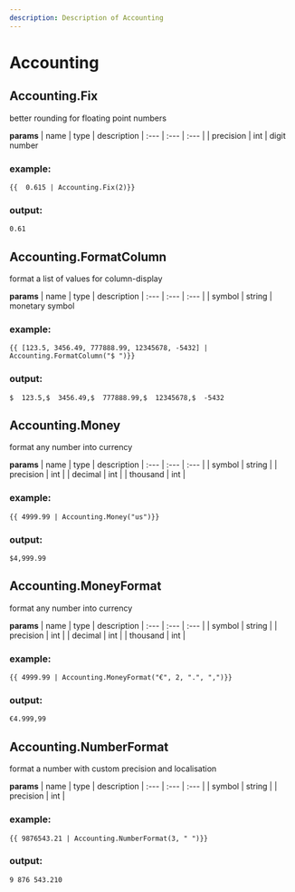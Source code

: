 ```yaml
---
description: Description of Accounting
---
```


# Accounting


## Accounting.Fix
better rounding for floating point numbers


**params**
    | name | type  | description
    | :--- | :---  | :---        |
    | precision | int  | digit number


### example:
```
{{  0.615 | Accounting.Fix(2)}}

```

### output:
```
0.61

```

## Accounting.FormatColumn
format a list of values for column-display


**params**
    | name | type  | description
    | :--- | :---  | :---        |
    | symbol | string  | monetary symbol


### example:
```
{{ [123.5, 3456.49, 777888.99, 12345678, -5432] | Accounting.FormatColumn("$ ")}}

```

### output:
```
$  123.5,$  3456.49,$  777888.99,$  12345678,$  -5432

```

## Accounting.Money
format any number into currency


**params**
    | name | type  | description
    | :--- | :---  | :---        |
    | symbol | string  | 
    | precision | int  | 
    | decimal | int  | 
    | thousand | int  | 


### example:
```
{{ 4999.99 | Accounting.Money("us")}}

```

### output:
```
$4,999.99

```

## Accounting.MoneyFormat
format any number into currency


**params**
    | name | type  | description
    | :--- | :---  | :---        |
    | symbol | string  | 
    | precision | int  | 
    | decimal | int  | 
    | thousand | int  | 


### example:
```
{{ 4999.99 | Accounting.MoneyFormat("€", 2, ".", ",")}}

```

### output:
```
€4.999,99

```

## Accounting.NumberFormat
format a number with custom precision and localisation


**params**
    | name | type  | description
    | :--- | :---  | :---        |
    | symbol | string  | 
    | precision | int  | 


### example:
```
{{ 9876543.21 | Accounting.NumberFormat(3, " ")}}

```

### output:
```
9 876 543.210

```



